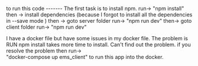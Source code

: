 to run this code -------
The first task is to install npm.
run-> "npm install" 
then -> 
install  dependencies 
(because I forgot to install all the dependencies
in --save mode )
then ->
goto server folder
run->    "npm run dev"
then->
goto client folder
run->  "npm run dev"



I have a docker file but have some 
issues in my docker file. The problem is 
RUN npm install takes more time to install.
Can't find out the problem. 
if you resolve the problem then
run->  
"docker-compose up ems_client" to run this app into the docker.




